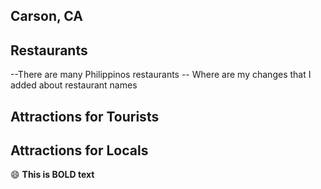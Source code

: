 ## Carson, CA
## Restaurants
--There are many Philippinos restaurants
-- Where are my changes that I added about restaurant names

## Attractions for Tourists
## Attractions for Locals
:smile:  **This is BOLD text**
